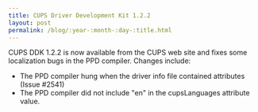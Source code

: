 ```yaml
---
title: CUPS Driver Development Kit 1.2.2
layout: post
permalink: /blog/:year-:month-:day-:title.html
---
```


CUPS DDK 1.2.2 is now available from the CUPS web site and fixes some localization bugs in the PPD compiler. Changes include:

* The PPD compiler hung when the driver info file contained attributes (Issue #2541)
* The PPD compiler did not include "en" in the cupsLanguages attribute value.


